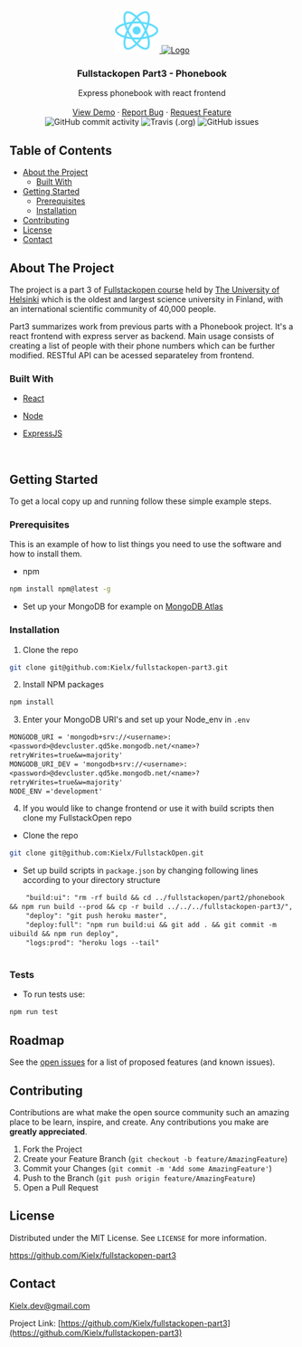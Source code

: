 
<!-- PROJECT LOGO -->
<br />
<p align="center">
  <a href="https://github.com/othneildrew/Best-README-Template">
    <img src="build/logo192.png" alt="Logo" width="80" height="80">
    <img src="https://simpleicons.org/icons/node-dot-js.svg" alt="Logo" width="80" height="80">
    
  </a>

  <h3 align="center"> Fullstackopen Part3 - Phonebook </h3>

  <p align="center">
    Express phonebook with react frontend
    <br />
    <br />
    <a href="https://fullstackopen-phonebook-api.herokuapp.com/">View Demo</a>
    ·
    <a href="https://github.com/Kielx/fullstackopen-part3/issues">Report Bug</a>
    ·
    <a href="https://github.com/Kielx/fullstackopen-part3/issues">Request Feature</a>
  <br />
  <img alt="GitHub commit activity" src="https://img.shields.io/github/commit-activity/y/kielx/fullstackopen-part3">
  <img alt="Travis (.org)" src="https://img.shields.io/travis/kielx/fullstackopen-part3">
  <img alt="GitHub issues" src="https://img.shields.io/github/issues/kielx/fullstackopen-part3">
  </p>
</p>

<!-- TABLE OF CONTENTS -->

## Table of Contents

* [About the Project](#about-the-project)
  * [Built With](#built-with)
* [Getting Started](#getting-started)
  * [Prerequisites](#prerequisites)
  * [Installation](#installation)
* [Contributing](#contributing)
* [License](#license)
* [Contact](#contact)




<!-- ABOUT THE PROJECT -->

## About The Project

The project is a part 3 of [Fullstackopen course](https://fullstackopen.com/en/) held by [The University of Helsinki](https://www.helsinki.fi/fi) which  is the oldest and largest science university in Finland, with an international scientific community of 40,000 people.

Part3 summarizes work from previous parts with a Phonebook project. It's a react frontend with express server as backend. Main usage consists of creating a list of people with their phone numbers which can be further modified. RESTful API can be acessed separateley from frontend.

### Built With
* [React](https://reactjs.org/)
* [Node](https://nodejs.org/en/)
* [ExpressJS](https://expressjs.com/)

  <br />
<!-- GETTING STARTED -->
## Getting Started

To get a local copy up and running follow these simple example steps.
  <br />
### Prerequisites

This is an example of how to list things you need to use the software and how to install them.
* npm
```sh
npm install npm@latest -g
```
* Set up your MongoDB for example on [MongoDB Atlas](https://www.mongodb.com/cloud/atlas)


### Installation

1. Clone the repo
```sh
git clone git@github.com:Kielx/fullstackopen-part3.git
```
2. Install NPM packages
```sh
npm install
```
3. Enter your MongoDB URI's and set up your Node_env in `.env`
```JS
MONGODB_URI = 'mongodb+srv://<username>:<password>@devcluster.qd5ke.mongodb.net/<name>?retryWrites=true&w=majority'
MONGODB_URI_DEV = 'mongodb+srv://<username>:<password>@devcluster.qd5ke.mongodb.net/<name>?retryWrites=true&w=majority'
NODE_ENV ='development'
```
4. If you would like to change frontend or use it with build scripts then clone my FullstackOpen repo 

* Clone the repo
```sh
git clone git@github.com:Kielx/FullstackOpen.git
```
* Set up build scripts in `package.json` by changing following lines according to your directory structure

```JS
    "build:ui": "rm -rf build && cd ../fullstackopen/part2/phonebook && npm run build --prod && cp -r build ../../../fullstackopen-part3/",
    "deploy": "git push heroku master",
    "deploy:full": "npm run build:ui && git add . && git commit -m uibuild && npm run deploy",
    "logs:prod": "heroku logs --tail"
    
```
### Tests

* To run tests use:
```sh
npm run test
```

<!-- ROADMAP -->
## Roadmap

See the [open issues](https://github.com/Kielx/fullstackopen-part3/issues) for a list of proposed features (and known issues).

<!-- CONTRIBUTING -->
## Contributing

Contributions are what make the open source community such an amazing place to be learn, inspire, and create. Any contributions you make are **greatly appreciated**.

1. Fork the Project
2. Create your Feature Branch (`git checkout -b feature/AmazingFeature`)
3. Commit your Changes (`git commit -m 'Add some AmazingFeature'`)
4. Push to the Branch (`git push origin feature/AmazingFeature`)
5. Open a Pull Request


<!-- LICENSE -->
## License

Distributed under the MIT License. See `LICENSE` for more information.

https://github.com/Kielx/fullstackopen-part3
<!-- CONTACT -->
## Contact

Kielx.dev@gmail.com

Project Link: [https://github.com/Kielx/fullstackopen-part3](https://github.com/Kielx/fullstackopen-part3)








